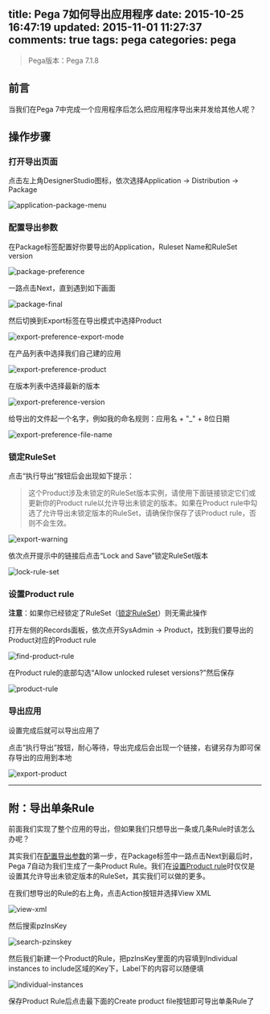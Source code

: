 title:  Pega 7如何导出应用程序
date: 2015-10-25 16:47:19
updated: 2015-11-01 11:27:37
comments: true
tags: pega
categories: pega
---

> Pega版本：Pega 7.1.8

## 前言

当我们在Pega 7中完成一个应用程序后怎么把应用程序导出来并发给其他人呢？

## 操作步骤

### 打开导出页面

点击左上角DesignerStudio图标，依次选择Application -> Distribution -> Package

![application-package-menu](application-package-menu.png)

### 配置导出参数

在Package标签配置好你要导出的Application，Ruleset Name和RuleSet version

![package-preference](package-preference.png)

一路点击Next，直到遇到如下画面

![package-final](package-final.png)

然后切换到Export标签在导出模式中选择Product

![export-preference-export-mode](export-preference-export-mode.png)

在产品列表中选择我们自己建的应用

![export-preference-product](export-preference-product.png)

在版本列表中选择最新的版本

![export-preference-version](export-preference-version.png)

给导出的文件起一个名字，例如我的命名规则：应用名 + "_" + 8位日期

![export-preference-file-name](export-preference-file-name.png)

### 锁定RuleSet

点击“执行导出”按钮后会出现如下提示：
> 这个Product涉及未锁定的RuleSet版本实例，请使用下面链接锁定它们或更新你的Product rule以允许导出未锁定的版本。如果在Product rule中勾选了允许导出未锁定版本的RuleSet，请确保你保存了该Product rule，否则不会生效。

![export-warning](export-warning.png)

依次点开提示中的链接后点击“Lock and Save”锁定RuleSet版本

![lock-rule-set](lock-rule-set.png)

### 设置Product rule

**注意**：如果你已经锁定了RuleSet（[锁定RuleSet](#锁定RuleSet)）则无需此操作

打开左侧的Records面板，依次点开SysAdmin -> Product，找到我们要导出的Product对应的Product rule

![find-product-rule](find-product-rule.png)

在Product rule的底部勾选“Allow unlocked ruleset versions?”然后保存

![product-rule](product-rule.png)

### 导出应用

设置完成后就可以导出应用了

点击“执行导出”按钮，耐心等待，导出完成后会出现一个链接，右键另存为即可保存导出的应用到本地

![export-product](export-product.png)

---

## 附：导出单条Rule

前面我们实现了整个应用的导出，但如果我们只想导出一条或几条Rule时该怎么办呢？

其实我们在[配置导出参数](#配置导出参数)的第一步，在Package标签中一路点击Next到最后时，Pega 7自动为我们生成了一条Product Rule。我们在[设置Product rule](#设置Product_rule)时仅仅是设置其允许导出未锁定版本的RuleSet，其实我们可以做的更多。

在我们想导出的Rule的右上角，点击Action按钮并选择View XML

![view-xml](view-xml.png)

然后搜索pzInsKey

![search-pzinskey](search-pzinskey.png)

然后我们新建一个Product的Rule，把pzInsKey里面的内容填到Individual instances to include区域的Key下，Label下的内容可以随便填

![individual-instances](individual-instances.png)

保存Product Rule后点击最下面的Create product file按钮即可导出单条Rule了